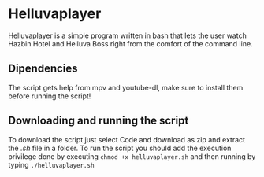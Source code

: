 # Helluvaplayer 
Helluvaplayer is a simple program written in bash that lets the user watch Hazbin Hotel and Helluva Boss right from the comfort of the command line. 
## Dipendencies
The script gets help from mpv and youtube-dl, make sure to install them before running the script!
## Downloading and running the script
To download the script just select Code and download as zip and extract the *.sh* file in a folder.
To run the script you should add the execution privilege done by executing `chmod +x helluvaplayer.sh` and then running by typing `./helluvaplayer.sh`

